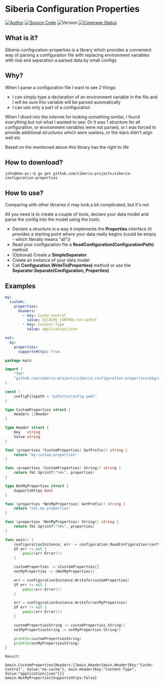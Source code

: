 Siberia Configuration Properties
=================

[![Author](https://img.shields.io/badge/author-@siberia_projects-green.svg)](https://github.com/siberia-projects/siberia-configuration-properties)
[![Source Code](https://img.shields.io/badge/source-siberia/main-blue.svg)](https://github.com/siberia-projects/siberia-configuration-properties)
![Version](https://img.shields.io/badge/version-v1.2.0-orange.svg)
[![Coverage Status](https://coveralls.io/repos/github/siberia-projects/siberia-configuration-properties/badge.svg?branch=main)](https://coveralls.io/github/siberia-projects/siberia-configuration-properties?branch=main)

## What is it?
Siberia-configuration-properties is a library which provides a convenient way of
parsing a configuration file with replacing environment variables with real and separation
a parsed data by small configs

## Why?
When I parse a configuration file I want to see 2 things:
 - I can simply type a declaration of an environment variable in the file 
and I will be sure this variable will be parsed automatically
 - I can use only a part of a configuration

When I dived into the internet for looking something similar, I found everything
but not what I wanted to see: Or it was 1 structure for all configuration, or environment
variables were not parsed, or I was forced to provide additional structures which were useless,
or the stars didn't align well etc

Based on the mentioned above this library has the right to life

## How to download?

```console
john@doe-pc:~$ go get github.com/siberia-projects/siberia-configuration-properties
```

## How to use?
Comparing with other libraries it may look a bit complicated, but it's not

All you need is to create a couple of tools, declare your data model and
parse the config into the model using the tools:
 - Declare a structure in a way it implements the **Properties** interface
(it provides a starting point where your data really begins (could be empty - which literally means
"all"))
 - Read your configuration file a **ReadConfiguration(ConfigurationPath)** method
 - (Optional) Create a **SimpleSeparator**
 - Create an instance of your data model
 - Call **Configuration.WriteTo(Properties)** method or use the **Separator.Separate(Configuration, Properties)**

## Examples
```yaml
my:
  custom:
    properties:
      headers:
        - key: Cache-Control
          value: ${CACHE_CONTROL:no-cache}
        - key: Content-Type
          value: application/json

not:
  my:
    properties:
      supportsHttps: true
```

```go
package main

import (
	"fmt"
	"github.com/siberia-projects/siberia-configuration-properties/pkg/configuration"
)

const (
	configFilepath = "path/to/config.yaml"
)

type CustomProperties struct {
	Headers []Header
}

type Header struct {
	Key   string
	Value string
}

func (properties *CustomProperties) GetPrefix() string {
	return "my.custom.properties"
}

func (properties *CustomProperties) String() string {
	return fmt.Sprintf("%#v", properties)
}

type NotMyProperties struct {
	SupportsHttps bool
}

func (properties *NotMyProperties) GetPrefix() string {
	return "not.my.properties"
}

func (properties *NotMyProperties) String() string {
	return fmt.Sprintf("%#v", properties)
}

func main() {
	configurationInstance, err := configuration.ReadConfiguration(configFilepath)
	if err != nil {
		panic(err.Error())
	}

	customProperties := &CustomProperties{}
	notMyProperties := &NotMyProperties{}

	err = configurationInstance.WriteTo(customProperties)
	if err != nil {
		panic(err.Error())
	}

	err = configurationInstance.WriteTo(notMyProperties)
	if err != nil {
		panic(err.Error())
	}

	customPropertiesString := customProperties.String()
	notMyPropertiesString := notMyProperties.String()

	println(customPropertiesString)
	println(notMyPropertiesString)
}
```

```text
Result:

&main.CustomProperties{Headers:[]main.Header{main.Header{Key:"Cache-Control", Value:"no-cache"}, main.Header{Key:"Content-Type", Value:"application/json"}}}
&main.NotMyProperties{SupportsHttps:false}
```
